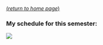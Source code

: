[(*return to home page*)](index.md)

### My schedule for this semester:

![](https://silasbergen.github.io/img/schedule.PNG)
